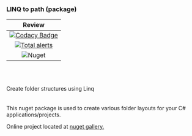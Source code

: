 ### LINQ to path (package)

|  Review  |
|:------------:|
| [![Codacy Badge](https://api.codacy.com/project/badge/Grade/4049b940d08b4bfeb84a3f42701b93e8)](https://app.codacy.com/gh/chrdek/linqpath_prerel?utm_source=github.com&utm_medium=referral&utm_content=chrdek/linqpath_prerel&utm_campaign=Badge_Grade) |
| [![Total alerts](https://img.shields.io/lgtm/alerts/g/chrdek/linqpath_prerel.svg?logo=lgtm&logoWidth=18)](https://lgtm.com/projects/g/chrdek/linqpath_prerel/alerts/) |
| ![Nuget](https://img.shields.io/nuget/dt/LinqPath) |

&nbsp;&nbsp;&nbsp;&nbsp;&nbsp;&nbsp;&nbsp;&nbsp;&nbsp;&nbsp;&nbsp;&nbsp;&nbsp;&nbsp;&nbsp;&nbsp;&nbsp;&nbsp;&nbsp;&nbsp;&nbsp;&nbsp;&nbsp;&nbsp;&nbsp;&nbsp;&nbsp;&nbsp;&nbsp;&nbsp;

<br/>
Create folder structures using Linq
<br/>
<br/>
<br/>
This nuget package is used to create various folder layouts for your C# applications/projects.

Online project located at [nuget gallery.](https://nuget.org/)

